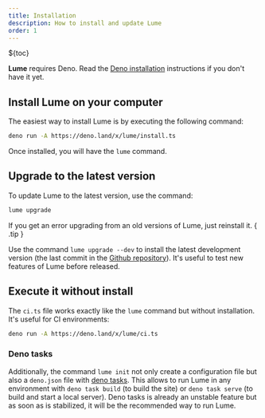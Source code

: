 ```yaml
---
title: Installation
description: How to install and update Lume
order: 1
---
```


${toc}

**Lume** requires Deno. Read the
[Deno installation](https://deno.land/#installation) instructions if you don't
have it yet.

## Install Lume on your computer

The easiest way to install Lume is by executing the following command:

```sh
deno run -A https://deno.land/x/lume/install.ts
```

Once installed, you will have the `lume` command.

## Upgrade to the latest version

To update Lume to the latest version, use the command:

```sh
lume upgrade
```

If you get an error upgrading from an old versions of Lume, just reinstall it. {
.tip }

Use the command `lume upgrade --dev` to install the latest development version
(the last commit in the [Github repository](https://github.com/lumeland/lume)).
It's useful to test new features of Lume before released.

## Execute it without install

The `ci.ts` file works exactly like the `lume` command but without installation.
It's useful for CI environments:

```sh
deno run -A https://deno.land/x/lume/ci.ts
```

### Deno tasks

Additionally, the command `lume init` not only create a configuration file but
also a `deno.json` file with
[deno tasks](https://deno.land/manual/tools/task_runner). This allows to run
Lume in any environment with `deno task build` (to build the site) or
`deno task serve` (to build and start a local server). Deno tasks is already an
unstable feature but as soon as is stabilized, it will be the recommended way to
run Lume.
